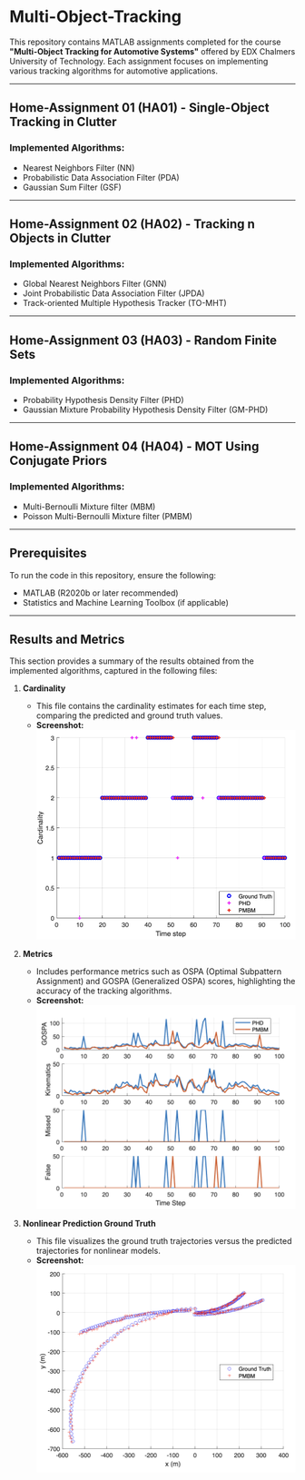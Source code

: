 # Multi-Object-Tracking

This repository contains MATLAB assignments completed for the course **"Multi-Object Tracking for Automotive Systems"** offered by EDX Chalmers University of Technology. Each assignment focuses on implementing various tracking algorithms for automotive applications.

---

## Home-Assignment 01 (HA01) - Single-Object Tracking in Clutter

### Implemented Algorithms:
- Nearest Neighbors Filter (NN)
- Probabilistic Data Association Filter (PDA)
- Gaussian Sum Filter (GSF)

---

## Home-Assignment 02 (HA02) - Tracking n Objects in Clutter

### Implemented Algorithms:
- Global Nearest Neighbors Filter (GNN)
- Joint Probabilistic Data Association Filter (JPDA)
- Track-oriented Multiple Hypothesis Tracker (TO-MHT)
---

## Home-Assignment 03 (HA03) - Random Finite Sets

### Implemented Algorithms:
- Probability Hypothesis Density Filter (PHD)
- Gaussian Mixture Probability Hypothesis Density Filter (GM-PHD)

---

## Home-Assignment 04 (HA04) - MOT Using Conjugate Priors

### Implemented Algorithms:
- Multi-Bernoulli Mixture filter (MBM)
- Poisson Multi-Bernoulli Mixture filter (PMBM)

---

## Prerequisites

To run the code in this repository, ensure the following:
- MATLAB (R2020b or later recommended)
- Statistics and Machine Learning Toolbox (if applicable)

---
## Results and Metrics

This section provides a summary of the results obtained from the implemented algorithms, captured in the following files:

1. **Cardinality**
   - This file contains the cardinality estimates for each time step, comparing the predicted and ground truth values.
   - **Screenshot:**
     ![Cardinality Results](cardinality.png)

2. **Metrics**
   - Includes performance metrics such as OSPA (Optimal Subpattern Assignment) and GOSPA (Generalized OSPA) scores, highlighting the accuracy of the tracking algorithms.
   - **Screenshot:**
     ![Metrics Results](metrics.png)

3. **Nonlinear Prediction Ground Truth**
   - This file visualizes the ground truth trajectories versus the predicted trajectories for nonlinear models.
   - **Screenshot:**
     ![Nonlinear Prediction Results](nonlinear_prediction_groundtruth.png)

